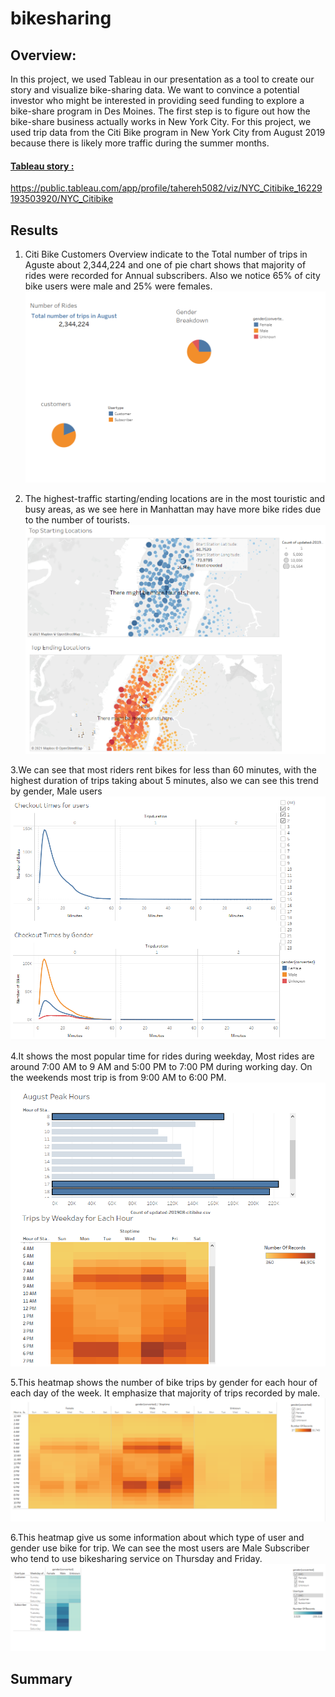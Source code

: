 # bikesharing

## Overview:
In this project, we used Tableau in our presentation as a tool to create our story and visualize bike-sharing data.
We want to convince a potential investor who might be interested in providing seed funding to explore a bike-share program in Des Moines. The first step is to figure out how the bike-share business actually works in New York City.
For this project, we used trip data from the Citi Bike program in New York City from August 2019 because there is likely more traffic during the summer months.
#### [Tableau story :](https://public.tableau.com/app/profile/tahereh5082/viz/NYC_Citibike_16229193503920/NYC_Citibike) 
https://public.tableau.com/app/profile/tahereh5082/viz/NYC_Citibike_16229193503920/NYC_Citibike

## Results

1. Citi Bike Customers Overview indicate to the Total number of trips in Aguste about 2,344,224 and one of pie chart shows that majority of rides were recorded for Annual subscribers. Also we notice 65% of city bike users were male and 25% were females.
![1.png](https://github.com/tjavaheripour/bikesharing/blob/main/Resources/1.PNG)

2. The highest-traffic starting/ending locations are in the most touristic and busy areas, as we see here in Manhattan may have more bike rides due to the number of tourists.
![2.png](https://github.com/tjavaheripour/bikesharing/blob/main/Resources/2.PNG)

3.We can see that most riders rent bikes for less than 60 minutes, with the highest duration of trips taking about 5 minutes, also we can see this trend by gender, Male users 
![3.png](https://github.com/tjavaheripour/bikesharing/blob/main/Resources/3.PNG)

4.It shows the most popular time for rides during weekday, Most rides are around 7:00 AM to 9 AM and 5:00 PM to 7:00 PM during working day. On the weekends most trip is from 9:00 AM to 6:00 PM.
![4.png](https://github.com/tjavaheripour/bikesharing/blob/main/Resources/4.PNG)

5.This heatmap shows the number of bike trips by gender for each hour of each day of the week. It emphasize that majority of trips recorded by male. 
![5.png](https://github.com/tjavaheripour/bikesharing/blob/main/Resources/5.PNG)

6.This heatmap give us some information about which type of user and gender use bike for trip. We can see the most users are Male Subscriber who tend to use bikesharing service on Thursday and Friday.
![6.png](https://github.com/tjavaheripour/bikesharing/blob/main/Resources/6.PNG)

## Summary


